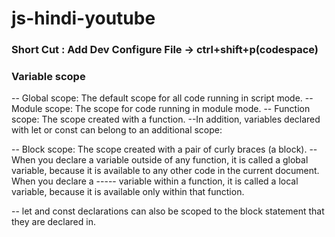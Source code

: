 # js-hindi-youtube
### Short Cut : Add  Dev Configure File -> ctrl+shift+p(codespace)
### Variable scope
-- Global scope: The default scope for all code running in script mode.
-- Module scope: The scope for code running in module mode.
-- Function scope: The scope created with a function.
--In addition, variables declared with let or const can belong to an additional scope:

-- Block scope: The scope created with a pair of curly braces (a block).
-- When you declare a variable outside of any function, it is called a global variable, because it is available to any other code in the current document. When you declare a ----- variable within a function, it is called a local variable, because it is available only within that function.

-- let and const declarations can also be scoped to the block statement that they are declared in.
